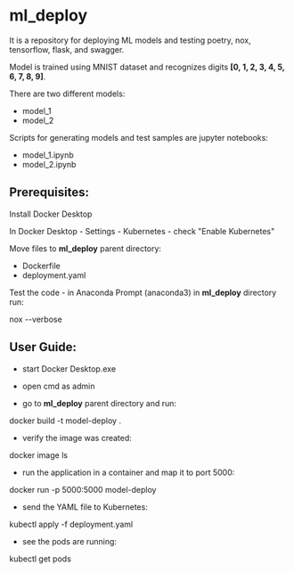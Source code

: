 # ml_deploy

It is a repository for deploying ML models and testing poetry, nox, tensorflow, flask, and swagger.

Model is trained using MNIST dataset and recognizes digits **[0, 1, 2, 3, 4, 5, 6, 7, 8, 9]**.

There are two different models:
- model_1
- model_2

Scripts for generating models and test samples are jupyter notebooks: 
- model_1.ipynb
- model_2.ipynb


## **Prerequisites:**

Install Docker Desktop

In Docker Desktop - Settings - Kubernetes - check "Enable Kubernetes"

Move files to **ml_deploy** parent directory:

- Dockerfile
- deployment.yaml

Test the code - in Anaconda Prompt (anaconda3) in **ml_deploy** directory run:

nox --verbose


## **User Guide:**

- start Docker Desktop.exe

- open cmd as admin

- go to **ml_deploy** parent directory and run:

docker build -t model-deploy .

- verify the image was created:

docker image ls

- run the application in a container and map it to port 5000:

docker run -p 5000:5000 model-deploy

- send the YAML file to Kubernetes:

kubectl apply -f deployment.yaml

- see the pods are running:

kubectl get pods

